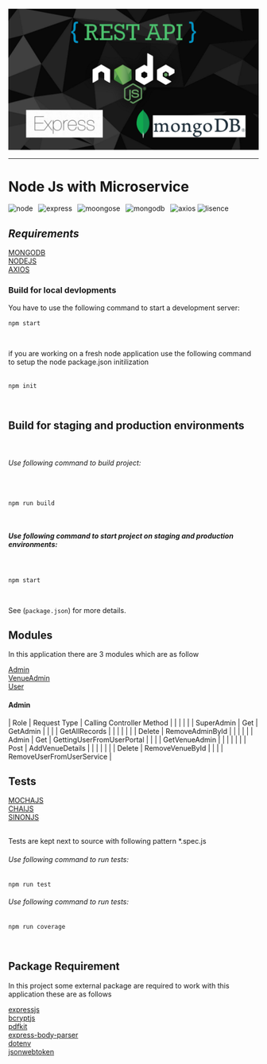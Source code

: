![mongo](./images/mongo.png 'mongo') 
<br/>
<hr/>

# Node Js with Microservice 

![node](https://img.shields.io/badge/v16.13.2-node-green 'node') &ensp;![express](https://img.shields.io/badge/4.18.1-express-lightgrey 'express') &ensp;![moongose](https://img.shields.io/badge/6.3.4-mongoose-red 'mongoose') &ensp;![mongodb](https://img.shields.io/badge/4.2-mongodb-brightgreen 'mongodb') &ensp;![axios](https://img.shields.io/badge/0.27.2-axios-red 'axios')
![lisence](https://img.shields.io/badge/mit-lisence-yellow 'lisence')<br/>

## _Requirements_ <br />
[MONGODB](https://www.mongodb.com/cloud/atlas "mongodb")  <br/>
[NODEJS](https://nodejs.org "nodejs")  <br/>
[AXIOS](https://axios-http.com 'axios')  <br/>

### Build for local devlopments <br/>

You have to use the following command to start a development server:

```
npm start
```
<br/>

if you are working on a fresh node application use the following command to setup the node package.json initilization <br/>
<br/>

```
npm init
```
<br/>

## Build for staging and production environments
<br/>


###### Use following command to build project:
<br/>

```
npm run build
```

<br/>


##### Use following command to start project on staging and production environments:
<br/>

```
npm start
```

<br/>

See (`package.json`) for more details. <br/>

## Modules

In this application there are 3 modules which are as follow

[Admin](https://github.com/ShHimanshu9258/book_my_show/blob/master/admin/src/routes/admin-routes.js 'admin') <br/>
[VenueAdmin](https://github.com/ShHimanshu9258/book_my_show/blob/master/admin/src/routes/venue-routes.js 'venue')<br>
[User](https://github.com/ShHimanshu9258/book_my_show/tree/master/user 'user')

#### Admin

|   Role        | Request Type | Calling Controller Method |
|               |              |                           |
|  SuperAdmin   | Get          | GetAdmin                  |
|               |              | GetAllRecords             |
|               |              |                           |
|               |  Delete      | RemoveAdminById           |
|               |              |                           |
| Admin         | Get          | GettingUserFromUserPortal |
|               |              | GetVenueAdmin             |
|               |              |                           |
|               | Post         | AddVenueDetails           |
|               |              |                           |
|               | Delete       | RemoveVenueById           |
|               |              | RemoveUserFromUserService |


## Tests <br/>

[MOCHAJS](https://mochajs.org/ 'mocha') <br/>
[CHAIJS](https://chaijs.org/ 'chai')<br/>
[SINONJS](https://sinonjs.org/ 'sinon')<br/>
<br/>

Tests are kept next to source with following pattern *.spec.js
<br/>

###### Use following command to run tests: <br/>
```
npm run test
```

###### Use following command to run tests: <br/>
```
npm run coverage
```
<br/>

## Package Requirement <br/>

In this project some external package are required to work with this application these are as follows
<br/>

[expressjs](https://expressjs.com 'expressjs')<br/>
[bcryptjs](https://www.npmjs.com/package/bcryptjs 'bcryptjs')<br/>
[pdfkit](https://www.npmjs.com/package/pdfkit-es 'pdfkit')<br/>
[express-body-parser](https://expressjs.com/en/resources/middleware/body-parser.html 'express-body-parser')<br/>
[dotenv](https://www.npmjs.com/package/dotenv 'dotenv')<br/>
[jsonwebtoken](https://www.npmjs.com/package/jsonwebtoken 'jsonwebtoken')<br/>




